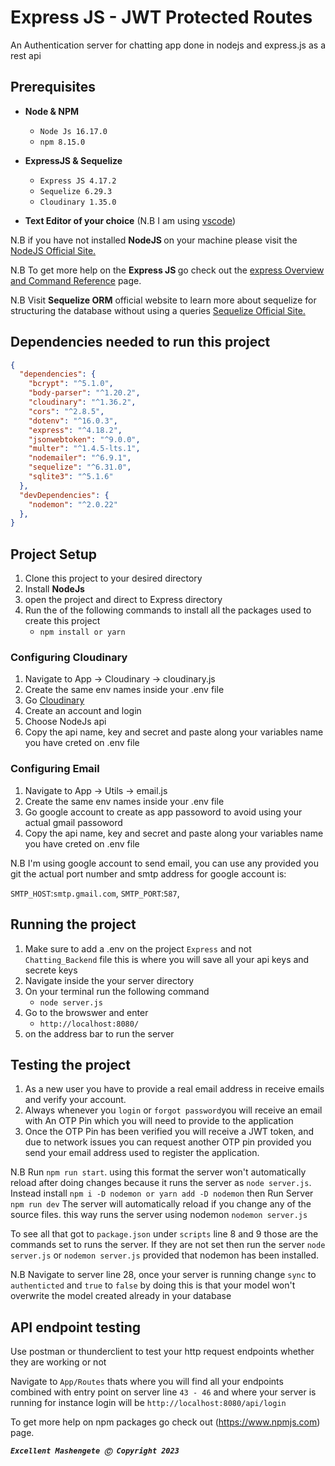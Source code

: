 # Express JS - JWT Protected Routes

An Authentication server for chatting app done in nodejs and express.js as a rest api

## Prerequisites

- **Node & NPM**
    - `Node Js 16.17.0`
    - `npm 8.15.0`</li>
    
- **ExpressJS & Sequelize**
    - `Express JS 4.17.2`
    - `Sequelize 6.29.3`
    - `Cloudinary 1.35.0`
    
 - **Text Editor of your choice** (N.B I am using [vscode](https://code.visualstudio.com/download))

N.B if you have not installed <strong>NodeJS </strong> on your machine please visit the [NodeJS Official Site.](https://https://nodejs.org/en/)  

N.B To get more help on the <strong>Express JS </strong> go check out the [express Overview and Command Reference](https://expressjs.com/en/5x/api.html) page.

N.B Visit <strong>Sequelize ORM</strong> official website to learn more about sequelize for structuring the database without using a queries [Sequelize Official Site.](https://sequelize.org/)  

## Dependencies needed to run this project

```json
{
  "dependencies": {
    "bcrypt": "^5.1.0",
    "body-parser": "^1.20.2",
    "cloudinary": "^1.36.2",
    "cors": "^2.8.5",
    "dotenv": "^16.0.3",
    "express": "^4.18.2",
    "jsonwebtoken": "^9.0.0",
    "multer": "^1.4.5-lts.1",
    "nodemailer": "^6.9.1",
    "sequelize": "^6.31.0",
    "sqlite3": "^5.1.6"
  },
  "devDependencies": {
    "nodemon": "^2.0.22"
  },
}

```
## Project Setup

1. Clone this project to your desired directory
2. Install <strong>NodeJs</strong>
3. open the project and direct to Express directory
4. Run the of the following commands to install all the packages used to create this project
   - `npm install or yarn `

### Configuring Cloudinary
1. Navigate to App -> Cloudinary -> cloudinary.js
2. Create the same env names inside your .env file
3. Go [Cloudinary](https://www.cloudinary.com)
4. Create an account and login 
5. Choose NodeJs api 
6. Copy the api name, key and secret and paste along your variables name you have creted on .env file


### Configuring Email
1. Navigate to App -> Utils -> email.js
2. Create the same env names inside your .env file
3. Go google account to create as app passoword to avoid using your actual gmail passoword
4. Copy the api name, key and secret and paste along your variables name you have creted on .env file

N.B I'm using google account to send email, you can use any provided you git the actual port number and smtp address
for google account is:

`SMTP_HOST`:`smtp.gmail.com`,
`SMTP_PORT`:`587`,

## Running the project

1. Make sure to add a .env on the project `Express` and not `Chatting_Backend` file this is where you will save all your api keys and secrete keys
2. Navigate inside the your server directory
3. On your terminal run the following command
   - `node server.js`
4. Go to the browswer and enter
   - `http://localhost:8080/`
5. on the address bar to run the server


## Testing the project

1. As a new user you have to provide a real email address in receive emails and verify your account.
2. Always whenever you `login` or `forgot password`you will receive an email with An OTP Pin which you will need to provide to the application 
3. Once the OTP Pin has been verified you will receive a JWT token, and due to network issues you can request another OTP pin provided you send your email address used to register the application.

N.B Run `npm run start`. using this format the server won't automatically reload after doing changes because it runs the server as `node server.js`. 
Instead install `npm i -D nodemon or yarn add -D nodemon` then Run Server `npm run dev` The server will automatically reload if you change any of the source files. this way runs the server using nodemon `nodemon server.js`

To see all that got to `package.json` under `scripts` line 8 and 9 those are the commands set to runs the server.
If they are not set then run the server `node server.js` or `nodemon server.js` provided that nodemon has been installed.

N.B Navigate to server line 28, once your server is running change `sync` to `authenticted` and `true` to `false` by doing this is that your model won't overwrite the model created already in your database 

## API endpoint testing
Use postman or thunderclient to test your http request endpoints whether they are working or not 

Navigate to `App/Routes` thats where you will find all your endpoints combined with entry point on server line `43 - 46` and where your server is running for instance login will be `http://localhost:8080/api/login`

To get more help on npm packages go check out (https://www.npmjs.com) page.

***`Excellent Mashengete Ⓒ Copyright 2023`***
